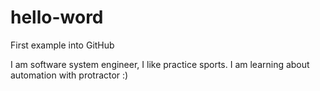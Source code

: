 # hello-word
First example into GitHub

I am software system engineer, I like practice sports. I am learning about automation with protractor :)
